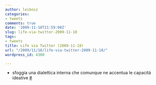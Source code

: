 ```yaml
---
author: leibniz
categories:
- tweets
comments: true
date: '2009-11-18T21:59:00Z'
slug: life-via-twitter-2009-11-18
tags:
- tweets
title: Life via Twitter (2009-11-18)
url: "/2009/11/18/life-via-twitter-2009-11-18/"
wordpress_id: 4300

---
```

* sfoggia una dialettica interna che comunque ne accentua le capacità ideative [#](https://twitter.com/leibniz/statuses/5831195945)


